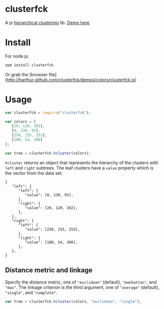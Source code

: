 # clusterfck
A js [hierarchical clustering](http://en.wikipedia.org/wiki/Hierarchical_clustering) lib. [Demo here](http://harthur.github.com/clusterfck/demos/colors/).

# Install

For node.js:

```bash
npm install clusterfck
```
Or grab the [browser file] (http://harthur.github.com/clusterfck/demos/colors/clusterfck.js) 

# Usage

```javascript
var clusterfck = require("clusterfck");

var colors = [
   [20, 120, 102],
   [0, 230, 93],
   [250, 255, 253],
   [100, 54, 300]
];

var tree = clusterfck.hcluster(colors);
```

`hcluster` returns an object that represents the hierarchy of the clusters with `left` and `right` subtrees. The leaf clusters have a `value` property which is the vector from the data set.

```
{
   "left": {
      "left": {
         "value": [0, 230, 93],
      },
      "right": {
         "value": [20, 120, 102],
      },
   },
   "right": {
      "left": {
         "value": [250, 255, 253],
      },
      "right": {
         "value": [100, 54, 300],
      },
   },
}

```

## Distance metric and linkage

Specify the distance metric, one of `"euclidean"` (default), `"manhattan"`, and `"max"`. The linkage criterion is the third argument, one of `"average"` (default), `"single"`, and `"complete"`.

```javascript
var tree = clusterfck.hcluster(colors, "euclidean", "single");
```

